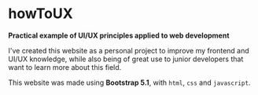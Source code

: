 # howToUX
**Practical example of UI/UX principles applied to web development**

I've created this website as a personal project to improve my frontend and UI/UX knowledge, while also being of great use to junior developers that want to learn more about this field.

This website was made using **Bootstrap 5.1**, with `html`, `css` and `javascript`.
